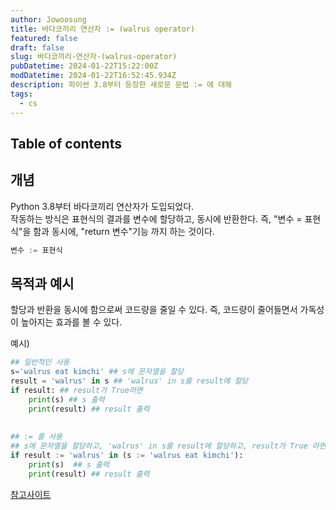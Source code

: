 ```yaml
---
author: Jowoosung
title: 바다코끼리 연산자 := (walrus operator)
featured: false
draft: false
slug: 바다코끼리-연산자-(walrus-operator)
pubDatetime: 2024-01-22T15:22:00Z
modDatetime: 2024-01-22T16:52:45.934Z
description: 파이썬 3.8부터 등장한 새로문 문법 := 에 대해
tags: 
  - cs
---  
```


## Table of contents

## 개념  
Python 3.8부터 바다코끼리 연산자가 도입되었다.  
작동하는 방식은 표현식의 결과를 변수에 할당하고, 동시에 반환한다. 즉, "변수 = 표현식"을 함과 동시에, "return 변수"기능 까지 하는 것이다.  
```python
변수 := 표현식
```
## 목적과 예시  
할당과 반환을 동시에 함으로써 코드량을 줄일 수 있다. 즉, 코드량이 줄어들면서 가독성이 높아지는 효과를 볼 수 있다.  

예시)  
```python
## 일반적인 사용
s='walrus eat kimchi' ## s에 문자열을 할당
result = 'walrus' in s ## 'walrus' in s를 result에 할당
if result: ## result가 True라면
    print(s) ## s 출력
    print(result) ## result 출력
 
 
## := 를 사용
## s에 문자열을 할당하고, 'walrus' in s를 result에 할당하고, result가 True 라면
if result := 'walrus' in (s := 'walrus eat kimchi'):
    print(s)  ## s 출력
    print(result) ## result 출력
```

[참고사이트](https://bio-info.tistory.com/120)  

